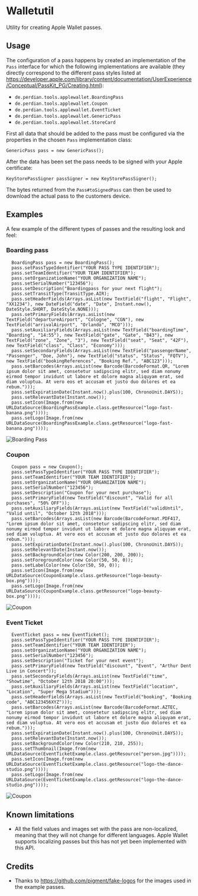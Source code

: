 # Walletutil

Utility for creating Apple Wallet passes.

## Usage

The configuration of a pass happens by created an implementation of the `Pass` interface for which the following implementations are available (they directly correspond to the different pass styles listed at https://developer.apple.com/library/content/documentation/UserExperience/Conceptual/PassKit_PG/Creating.html):

* `de.perdian.tools.applewallet.BoardingPass`
* `de.perdian.tools.applewallet.Coupon`
* `de.perdian.tools.applewallet.EventTicket`
* `de.perdian.tools.applewallet.GenericPass`
* `de.perdian.tools.applewallet.StoreCard`

First all data that should be added to the pass must be configured via the properties in the chosen `Pass` implementation class:

    GenericPass pass = new GenericPass();

After the data has been set the pass needs to be signed with your Apple certificate:

    KeyStorePassSigner passSigner = new KeyStorePassSigner();

The bytes returned from the `Pass#toSignedPass` can then be used to download the actual pass to the customers device.

## Examples

A few example of the different types of passes and the resulting look and feel:

### Boarding pass

      BoardingPass pass = new BoardingPass();
      pass.setPassTypeIdentifier("YOUR PASS TYPE IDENTIFIER");
      pass.setTeamIdentifier("YOUR TEAM IDENTIFIER");
      pass.setOrganizationName("YOUR ORGANIZATION NAME");
      pass.setSerialNumber("123456");
      pass.setDescription("Boardingpass for your next flight");
      pass.setTransitType(TransitType.AIR);
      pass.setHeaderFields(Arrays.asList(new TextField("flight", "Flight", "XX1234"), new DateField("date", "Date", Instant.now(), DateStyle.SHORT, DateStyle.NONE)));
      pass.setPrimaryFields(Arrays.asList(new TextField("departureAirport", "Cologne", "CGN"), new TextField("arrivalAirport", "Orlando", "MCO")));
      pass.setAuxiliaryFields(Arrays.asList(new TextField("boardingTime", "Boarding", "14:55"), new TextField("gate", "Gate", "B43"), new TextField("zone", "Zone", "3"), new TextField("seat", "Seat", "42F"), new TextField("class", "Class", "Economy")));
      pass.setSecondaryFields(Arrays.asList(new TextField("passengerName", "Passenger", "Doe, John"), new TextField("status", "Status", "FQTV"), new TextField("bookingReferences", "Booking Ref.", "ABC123")));
      pass.setBarcodes(Arrays.asList(new Barcode(BarcodeFormat.QR, "Lorem ipsum dolor sit amet, consetetur sadipscing elitr, sed diam nonumy eirmod tempor invidunt ut labore et dolore magna aliquyam erat, sed diam voluptua. At vero eos et accusam et justo duo dolores et ea rebum.")));
      pass.setExpirationDate(Instant.now().plus(100, ChronoUnit.DAYS));
      pass.setRelevantDate(Instant.now());
      pass.setIcon(Image.from(new URLDataSource(BoardingPassExample.class.getResource("logo-fast-banana.png"))));
      pass.setLogo(Image.from(new URLDataSource(BoardingPassExample.class.getResource("logo-fast-banana.png"))));

![Boarding Pass](docs/examples/boardingPass_300.jpeg)

### Coupon

      Coupon pass = new Coupon();
      pass.setPassTypeIdentifier("YOUR PASS TYPE IDENTIFIER");
      pass.setTeamIdentifier("YOUR TEAM IDENTIFIER");
      pass.setOrganizationName("YOUR ORGANIZATION NAME");
      pass.setSerialNumber("123456");
      pass.setDescription("Coupon for your next purchase");
      pass.setPrimaryField(new TextField("discount", "Valid for all purchases", "50% OFF"));
      pass.setAuxiliaryFields(Arrays.asList(new TextField("validUntil", "Valid until", "October 12th 2018")));
      pass.setBarcodes(Arrays.asList(new Barcode(BarcodeFormat.PDF417, "Lorem ipsum dolor sit amet, consetetur sadipscing elitr, sed diam nonumy eirmod tempor invidunt ut labore et dolore magna aliquyam erat, sed diam voluptua. At vero eos et accusam et justo duo dolores et ea rebum.")));
      pass.setExpirationDate(Instant.now().plus(100, ChronoUnit.DAYS));
      pass.setRelevantDate(Instant.now());
      pass.setBackgroundColor(new Color(200, 200, 200));
      pass.setForegroundColor(new Color(50, 50, 0));
      pass.setLabelColor(new Color(50, 50, 0));
      pass.setIcon(Image.from(new URLDataSource(CouponExample.class.getResource("logo-beauty-box.png"))));
      pass.setLogo(Image.from(new URLDataSource(CouponExample.class.getResource("logo-beauty-box.png"))));

![Coupon](docs/examples/coupon_300.jpeg)

### Event Ticket

      EventTicket pass = new EventTicket();
      pass.setPassTypeIdentifier("YOUR PASS TYPE IDENTIFIER");
      pass.setTeamIdentifier("YOUR TEAM IDENTIFIER");
      pass.setOrganizationName("YOUR ORGANIZATION NAME");
      pass.setSerialNumber("123456");
      pass.setDescription("Ticket for your next event");
      pass.setPrimaryField(new TextField("discount", "Event", "Arthur Dent Live in Concert"));
      pass.setSecondaryFields(Arrays.asList(new TextField("time", "Showtime", "October 12th 2018 20:00")));
      pass.setAuxiliaryFields(Arrays.asList(new TextField("location", "Location", "Super Mega Stadium")));
      pass.setHeaderFields(Arrays.asList(new TextField("booking", "Booking code", "ABC123456XYZ")));
      pass.setBarcodes(Arrays.asList(new Barcode(BarcodeFormat.AZTEC, "Lorem ipsum dolor sit amet, consetetur sadipscing elitr, sed diam nonumy eirmod tempor invidunt ut labore et dolore magna aliquyam erat, sed diam voluptua. At vero eos et accusam et justo duo dolores et ea rebum.")));
      pass.setExpirationDate(Instant.now().plus(100, ChronoUnit.DAYS));
      pass.setRelevantDate(Instant.now());
      pass.setBackgroundColor(new Color(210, 210, 255));
      pass.setThumbnail(Image.from(new URLDataSource(EventTicketExample.class.getResource("person.jpg"))));
      pass.setIcon(Image.from(new URLDataSource(EventTicketExample.class.getResource("logo-the-dance-studio.png"))));
      pass.setLogo(Image.from(new URLDataSource(EventTicketExample.class.getResource("logo-the-dance-studio.png"))));

![Coupon](docs/examples/eventTicket_300.jpeg)

## Known limitations

* All the field values and images set with the pass are non-localized, meaning that they will not change for different languages. Apple Wallet supports localizing passes but this has not yet been implemented with this API.

## Credits

* Thanks to https://github.com/pigment/fake-logos for the images used in the example passes.